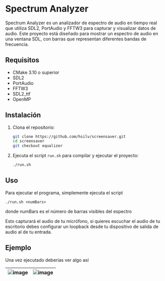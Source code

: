 # Spectrum Analyzer

Spectrum Analyzer es un analizador de espectro de audio en tiempo real que utiliza SDL2, PortAudio y FFTW3 para capturar y visualizar datos de audio. Este proyecto está diseñado para mostrar un espectro de audio en una ventana SDL, con barras que representan diferentes bandas de frecuencia.

## Requisitos

- CMake 3.10 o superior
- SDL2
- PortAudio
- FFTW3
- SDL2_ttf
- OpenMP

## Instalación

1. Clona el repositorio:

    ```sh
    git clone https://github.com/hsilv/screensaver.git
    cd screensaver
    git checkout equalizer
    ```

2. Ejecuta el script `run.sh` para compilar y ejecutar el proyecto:

    ```sh
    ./run.sh
    ```

## Uso

Para ejecutar el programa, simplemente ejecuta el script 
```
./run.sh <numBars>
```
donde numBars es el número de barras visibles del espectro

Esto capturará el audio de tu micrófono, si quieres escuchar el audio de tu escritorio debes configurar un loopback desde tu dispositivo de salida de audio al de tu entrada.

## Ejemplo
Una vez ejecutado deberías ver algo así

| ![image](https://github.com/user-attachments/assets/358a6b3f-b4cd-41f6-b596-defc207e9bc0) | ![image](https://github.com/user-attachments/assets/0767a2a9-6b69-45a3-8a12-0276c5e48579) |
| ---- | ---- |


